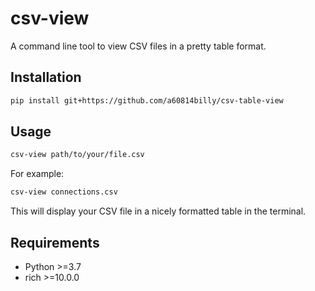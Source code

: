 # csv-view

A command line tool to view CSV files in a pretty table format.

## Installation

```bash
pip install git+https://github.com/a60814billy/csv-table-view
```

## Usage

```bash
csv-view path/to/your/file.csv
```

For example:
```bash
csv-view connections.csv
```

This will display your CSV file in a nicely formatted table in the terminal.

## Requirements
- Python >=3.7
- rich >=10.0.0
